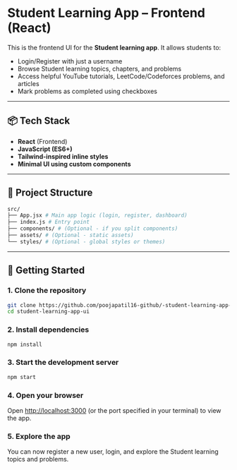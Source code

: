 # Student Learning App – Frontend (React)

This is the frontend UI for the **Student learning app**. It allows students to:

- Login/Register with just a username
- Browse Student learning topics, chapters, and problems
- Access helpful YouTube tutorials, LeetCode/Codeforces problems, and articles
- Mark problems as completed using checkboxes

---

## 📦 Tech Stack

- **React** (Frontend)
- **JavaScript (ES6+)**
- **Tailwind-inspired inline styles**
- **Minimal UI using custom components**

---

## 📁 Project Structure

```bash
src/
├── App.jsx # Main app logic (login, register, dashboard)
├── index.js # Entry point
├── components/ # (Optional - if you split components)
├── assets/ # (Optional - static assets)
└── styles/ # (Optional - global styles or themes)
```
---

## 🚀 Getting Started

### 1. Clone the repository

```bash
git clone https://github.com/poojapatil16-github/-student-learning-app-ui.git
cd student-learning-app-ui
```

### 2. Install dependencies

```bash
npm install
```

### 3. Start the development server

```bash
npm start
```

### 4. Open your browser
Open [http://localhost:3000](http://localhost:3000) (or the port specified in your terminal) to view the app.

### 5. Explore the app
You can now register a new user, login, and explore the Student learning topics and problems.
